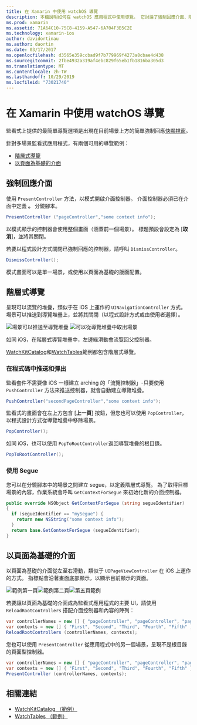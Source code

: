 ```yaml
---
title: 在 Xamarin 中使用 watchOS 導覽
description: 本檔說明如何在 watchOS 應用程式中使用導覽。 它討論了強制回應介面、階層式導覽和頁面型介面。
ms.prod: xamarin
ms.assetid: 71A64C10-75C8-4159-A547-6A704F3B5C2E
ms.technology: xamarin-ios
author: davidortinau
ms.author: daortin
ms.date: 03/17/2017
ms.openlocfilehash: d3565e359ccbad9f7b779969f4273a8cbae4d438
ms.sourcegitcommit: 2fbe4932a319af4ebc829f65eb1fb1816ba305d3
ms.translationtype: MT
ms.contentlocale: zh-TW
ms.lasthandoff: 10/29/2019
ms.locfileid: "73021740"
---
```

# <a name="working-with-watchos-navigation-in-xamarin"></a>在 Xamarin 中使用 watchOS 導覽

監看式上提供的最簡單導覽選項是出現在目前場景上方的簡單強制回應[快顯視窗](#modal)。

針對多場景監看式應用程式，有兩個可用的導覽範例：

- [階層式導覽](#Hierarchical_Navigation)
- [以頁面為基礎的介面](#Page-Based_Interfaces)

<a name="modal"/>

## <a name="modal-interfaces"></a>強制回應介面

使用 `PresentController` 方法，以模式開啟介面控制器。 介面控制器必須已在介面中定義 **。** 分鏡腳本。

```csharp
PresentController ("pageController","some context info");
```

以模式顯示的控制器會使用整個畫面（涵蓋前一個場景）。 標題預設會設定為 [**取消**]，並將其關閉。

若要以程式設計方式關閉已強制回應的控制器，請呼叫 `DismissController`。

```csharp
DismissController();
```

模式畫面可以是單一場景，或使用以頁面為基礎的版面配置。

<a name="Hierarchical_Navigation"/>

## <a name="hierarchical-navigation"></a>階層式導覽

呈現可以流覽的堆疊，類似于在 iOS 上運作的 `UINavigationController` 方式。 場景可以推送到導覽堆疊上，並將其關閉（以程式設計方式或由使用者選擇）。

![](navigation-images/hierarchy-1.png "場景可以推送至導覽堆疊") ![](navigation-images/hierarchy-2.png "可以從導覽堆疊中取出場景")

如同 iOS，在階層式導覽堆疊中，左邊緣滑動會流覽回父控制器。

[WatchKitCatalog](https://docs.microsoft.com/samples/xamarin/ios-samples/watchos-watchkitcatalog)和[WatchTables](https://docs.microsoft.com/samples/xamarin/ios-samples/watchos-watchtables)範例都包含階層式導覽。

### <a name="pushing-and-popping-in-code"></a>在程式碼中推送和彈出

監看套件不需要像 iOS 一樣建立 arching 的「流覽控制器」-只要使用 `PushController` 方法來推送控制器，就會自動建立導覽堆疊。

```csharp
PushController("secondPageController","some context info");
```

監看式的畫面會在左上方包含 [**上一頁**] 按鈕，但您也可以使用 `PopController`，以程式設計方式從導覽堆疊中移除場景。

```csharp
PopController();
```

如同 iOS，也可以使用 `PopToRootController`返回導覽堆疊的根目錄。

```csharp
PopToRootController();
```

### <a name="using-segues"></a>使用 Segue

您可以在分鏡腳本中的場景之間建立 segue，以定義階層式導覽。 為了取得目標場景的內容，作業系統會呼叫 `GetContextForSegue` 來初始化新的介面控制器。

```csharp
public override NSObject GetContextForSegue (string segueIdentifier)
{
  if (segueIdentifier == "mySegue") {
    return new NSString("some context info");
  }
  return base.GetContextForSegue (segueIdentifier);
}
```

<a name="Page-Based_Interfaces"/>

## <a name="page-based-interfaces"></a>以頁面為基礎的介面

以頁面為基礎的介面從左至右滑動，類似于 `UIPageViewController` 在 iOS 上運作的方式。 指標點會沿著畫面底部顯示，以顯示目前顯示的頁面。

![](navigation-images/paged-1.png "範例第一頁")![](navigation-images/paged-2.png "範例第二頁")![](navigation-images/paged-5.png "第五頁範例")

若要讓以頁面為基礎的介面成為監看式應用程式的主要 UI，請使用 `ReloadRootControllers` 搭配介面控制器和內容的陣列：

```csharp
var controllerNames = new [] { "pageController", "pageController", "pageController", "pageController", "pageController" };
var contexts = new [] { "First", "Second", "Third", "Fourth", "Fifth" };
ReloadRootControllers (controllerNames, contexts);
```

您也可以使用 `PresentController` 從應用程式中的另一個場景，呈現不是根目錄的頁面型控制器。

```csharp
var controllerNames = new [] { "pageController", "pageController", "pageController", "pageController", "pageController" };
var contexts = new [] { "First", "Second", "Third", "Fourth", "Fifth" };
PresentController (controllerNames, contexts);
```

## <a name="related-links"></a>相關連結

- [WatchKitCatalog （範例）](https://docs.microsoft.com/samples/xamarin/ios-samples/watchos-watchkitcatalog)
- [WatchTables （範例）](https://developer.xamarin.com//samples/monotouch/watchOS/WatchTables/)
